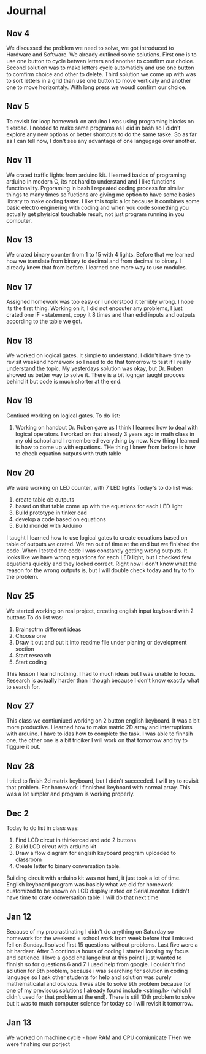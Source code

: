 # Journal

Nov 4
-------
We discussed the problem we need to solve, we got introduced to Hardware and Software. We already outlined some solutions. First one is to use one button to cycle betwen letters and another to comfirm our choice. Second solution was to make letters cycle automaticly and use one button to comfirm choice and other to delete. Third solution we come up with was to sort letters in a grid than use one button to move verticaly and another one to move horizontaly. With long press we woudl confirm our choice. 

Nov 5
-------
To revisit for loop homework on arduino I was using programing blocks on tikercad. I needed to make same programs as I did in bash so I didn't explore any new options or better shortcuts to do the same taske. So as far as I can tell now, I don't see any advantage of one langugage over another.

Nov 11
------
We crated traffic lights from arduino kit. I learned basics of programing arduino in modern C, its not hard to understand and I like functions functionality. Prgoraming in bash I repeated coding process for similar things to many times so fuctions are giving me option to have some basics library to make coding faster. I like this topic a lot because it combines some basic electro enginering with coding and when you code something you actually get phyisical touchable result, not just program running in you computer.

Nov 13
-------
We crated binary counter from 1 to 15 with 4 lights. Before that we learned how we translate from binary to decimal and from decimal to binary. I already knew that from before. I learned one more way to use modules.

Nov 17
--------
Assigned homework was too easy or I understood it terribly wrong. I hope its the first thing. Working on it, I did not encouter any problems, I just crated one IF - statement, copy it 8 times and than edid inputs and outputs according to the table we got.

Nov 18
-----
We worked on logical gates. It simple to understand. I didn't have time to revisit weekend homework so I need to do that tomorrow to test if I really understand the topic. My yesterdays solution was okay, but Dr. Ruben showed us better way to solve it. There is a bit lognger taught procces behind it but code is much shorter at the end.

Nov 19
-----
Contiued working on logical gates. 
To do list:
1. Working on handout Dr. Ruben gave us
I think I learned how to deal with logical operators. I worked on that already 3 years ago in math class in my old school and I remembered everything by now. New thing I learned is how to come up with equations. THe thing I knew from before is how to check equation outputs with truth table

Nov 20
-------
We were working on LED counter, with 7 LED lights
Today's to do list was:
1. create table ob outputs
1. based on that table come up with the equations for each LED light
1. Build prototype in tinker cad
1. develop a code based on equations
1. Build mondel with Arduino

I taught I learned how to use logical gates to create equations based on table of outputs we crated. We ran out of time at the end but we finished the code. When I tested the code I was constantly getting wrong outputs. It looks like we have wrong equations for each LED light, but I checked few equations quickly and they looked correct. Right now I don't know what the reason for the wrong outputs is, but I will double check today and try to fix the problem.

Nov 25
-------
We started working on real project, creating english input keyboard with 2 buttons
To do list was:
1. Brainsotrm different ideas
1. Choose one
1. Draw it out and put it into readme file under planing or development section
1. Start research
1. Start coding

This lesson I learnd nothing. I had to much ideas but I was unable to focus. Research is actually harder than I though because I don't know exactly what to search for.

Nov 27
------
This class we contiuniued working on 2 button english keyboard. It was a bit more productive. I learned how to make matric 2D array and interruptions with arduino. I have to idas how to complete the task. I was able to finnsih one, the other one is a bit triciker I will work on that tomorrow and try to figgure it out.

Nov 28
-------
I tried to finish 2d matrix keyboard, but I didn't succeeded. I will try to revisit that problem. For homework I finnished keyboard with normal array. This was a lot simpler and program is working properly.

Dec 2
------
Today to do list in class was:
1. Find LCD circut in thinkercad and add 2 buttons
1. Build LCD circut with arduino kit
1. Draw a flow diagram for englsih keyboard program uploaded to classroom
1. Create letter to binary conversation table.

Building circuit with arduino kit was not hard, it just took a lot of time. English keyboard program was basicly what we did for homework customized to be shown on LCD display insted on Serial.monitor. I didn't have time to crate conversation table. I will do that next time

Jan 12
-------
Because of my procrastinating I didn't do anything on Saturday so homework for the weekend + school work from week before that I missed fell on Sunday. I solved first 15 questions without problems. Last five were a bit hardeer. After 3 continous hours of coding I started loosing my focus and patience.  I love a good challange but at this point I just wanted to finnish so for questions 6 and 7 I used help from google. I couldn't find solution for 8th problem, because i was searching for solution in coding language so I ask other students for help and solution was purely mathematicalal and obvious. I was able to solve 9th problem because for one of my previsous solutions I already found include <string.h> (which I didn't used for that problem at the end). There is still 10th problem to solve but it was to much computer science for today so I will revisit it tomorrow.

Jan 13
----
We worked on machine cycle - how RAM and CPU comiunicate
THen we were finshing our porject


